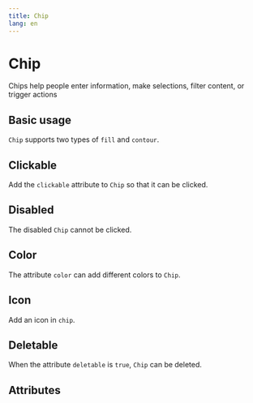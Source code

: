 ```yaml
---
title: Chip
lang: en
---
```


<script setup lang="ts">
  import props from "../../../example/chip/description/en-props.ts";
</script>

# Chip

Chips help people enter information, make selections, filter content, or trigger actions

## Basic usage

`Chip` supports two types of `fill` and `contour`.

<demo src="../../../example/chip/base.vue" preview="[2, 3]" />

## Clickable

Add the `clickable` attribute to `Chip` so that it can be clicked.
<demo src="../../../example/chip/clickable.vue"  preview="[2, 3]" />

## Disabled

The disabled `Chip` cannot be clicked.
<demo src="../../../example/chip/disabled.vue"  preview="[2-5]" />

## Color

The attribute `color` can add different colors to `Chip`.
<demo src="../../../example/chip/color.vue"  preview="[2-5]" />

## Icon

Add an icon in `chip`.
<demo src="../../../example/chip/icon.vue"  preview="[7-10]"  />

## Deletable

When the attribute `deletable` is `true`, `Chip` can be deleted.
<demo src="../../../example/chip/deletable.vue" />

## Attributes

<table-block type="propsEn" :data="props" />

